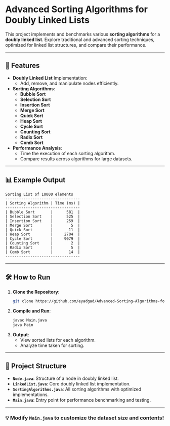 # Advanced Sorting Algorithms for Doubly Linked Lists

This project implements and benchmarks various **sorting algorithms** for a **doubly linked list**. Explore traditional and advanced sorting techniques, optimized for linked list structures, and compare their performance.

---

## 🚀 **Features**
- **Doubly Linked List** Implementation:
  - Add, remove, and manipulate nodes efficiently.
- **Sorting Algorithms**:
  - **Bubble Sort**
  - **Selection Sort**
  - **Insertion Sort**
  - **Merge Sort**
  - **Quick Sort**
  - **Heap Sort**
  - **Cycle Sort**
  - **Counting Sort**
  - **Radix Sort**
  - **Comb Sort**
- **Performance Analysis**:
  - Time the execution of each sorting algorithm.
  - Compare results across algorithms for large datasets.

---

## 📊 **Example Output**
```plaintext
Sorting List of 10000 elements
---------------------------------
| Sorting Algorithm | Time (ms) |
---------------------------------
| Bubble Sort       |      581  |
| Selection Sort    |      525  |
| Insertion Sort    |      259  |
| Merge Sort        |        5  |
| Quick Sort        |       11  |
| Heap Sort         |     2704  |
| Cycle Sort        |     9079  |
| Counting Sort     |        2  |
| Radix Sort        |        5  |
| Comb Sort         |       14  |
---------------------------------
```

---

## 🛠 **How to Run**
1. **Clone the Repository**:
   ```bash
   git clone https://github.com/eyadgad/Advanced-Sorting-Algorithms-for-Doubly-Linked-Lists.git
   ```
2. **Compile and Run**:
   ```bash
   javac Main.java
   java Main
   ```
3. **Output**:
   - View sorted lists for each algorithm.
   - Analyze time taken for sorting.

---

## 📁 **Project Structure**
- **`Node.java`**: Structure of a node in doubly linked list.
- **`LinkedList.java`**: Core doubly linked list implementation.
- **`SortingAlgorithms.java`**: All sorting algorithms with optimized implementations.
- **`Main.java`**: Entry point for performance benchmarking and testing.

---

### 💡 Modify `Main.java` to customize the dataset size and contents!

